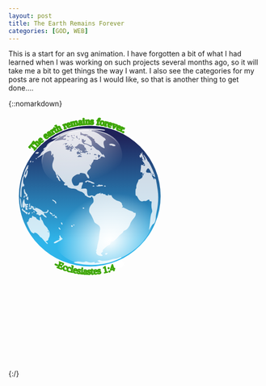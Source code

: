 ```yaml
---
layout: post
title: The Earth Remains Forever
categories: [GOD, WEB]
---
```


This is a start for an svg animation. I have forgotten a bit of what I had learned when I was working on such projects several months ago, so it will take me a bit to get things the way I want. I also see the categories for my posts are not appearing as I would like, so that is another thing to get done....

{::nomarkdown}
<?xml version="1.0" encoding="UTF-8"?>
<!-- viewBox="0 0 138 138" -->
<svg version="1.0"  viewBox="0 0 217 217" xmlns="http://www.w3.org/2000/svg" xmlns:cc="http://creativecommons.org/ns#" xmlns:dc="http://purl.org/dc/elements/1.1/" xmlns:rdf="http://www.w3.org/1999/02/22-rdf-syntax-ns#" xmlns:xlink="http://www.w3.org/1999/xlink">
<metadata>
<rdf:RDF>
<cc:Work rdf:about="">
<dc:format>image/svg+xml</dc:format>
<dc:type rdf:resource="http://purl.org/dc/dcmitype/StillImage"/>
</cc:Work>
</rdf:RDF>
</metadata>
<defs>
<radialGradient id="j" cx="180.72" cy="38.594" r="28.884" gradientTransform="matrix(.16244 2.1067 -1.6909 .26266 228.26 -371.43)" gradientUnits="userSpaceOnUse">
<stop stop-color="#fff" stop-opacity=".875" offset="0"/>
<stop stop-color="#fff" stop-opacity="0" offset="1"/>
</radialGradient>
<radialGradient id="h" cx="194.08" cy="26.293" r="28.884" gradientTransform="matrix(-1.0179 0 0 -1.1824 391.62 74.389)" gradientUnits="userSpaceOnUse">
<stop stop-color="#fff" offset="0"/>
<stop stop-color="#fff" stop-opacity="0" offset="1"/>
</radialGradient>
<linearGradient id="k" x1="194.69" x2="194.69" y1="31.854" y2="74.712" gradientUnits="userSpaceOnUse">
<stop stop-color="#1f2259" offset="0"/>
<stop stop-color="#2fb5ea" offset="1"/>
</linearGradient>
<linearGradient id="i" x1="182" x2="183.28" y1="36.387" y2="53.875" gradientUnits="userSpaceOnUse">
<stop stop-color="#fff" offset="0"/>
<stop stop-color="#fff" stop-opacity="0" offset="1"/>
</linearGradient>
</defs>
<g transform="translate(199.65 -22.544)">
<g transform="matrix(1.0074 -.09071 .09138 .99184 -72.739 12.273)" fill="#fff">
<path id="l" d="m-3.845 73.084a60.183 60.183 0 0 1-60.183 60.183 60.183 60.183 0 0 1-60.183-60.183 60.183 60.183 0 0 1 60.183-60.184 60.183 60.183 0 0 1 60.183 60.184z" stroke="#fff" stroke-width="1.134"/>
<text id="textForever" transform="rotate(223.43 -63.986 73.087)" fill-rule="evenodd" font-family="Verdana" font-size="8px" font-weight="400" stroke="#3da603" stroke-dashoffset="99" stroke-linejoin="round" stroke-width="1.134" style="font-feature-settings:normal;font-variant-caps:normal;font-variant-ligatures:normal;font-variant-numeric:normal;line-height:1.25;paint-order:fill markers stroke"><textPath xlink:href="#l"><tspan id="spanForever">The earth remains forever.</tspan></textPath></text>
<path d="m-61.719 72.923a2.408 2.408 0 0 1-2.408 2.408 2.408 2.408 0 0 1-2.408-2.408 2.408 2.408 0 0 1 2.408-2.408 2.408 2.408 0 0 1 2.408 2.408z" stroke="#3db7f9" stroke-width=".184"/>
</g>
<g transform="matrix(1.0036 0 0 .99801 -207.75 10.23)">
<circle transform="matrix(.45017 0 0 -.16498 6.26 149.1)" cx="193.56" cy="56.486" r="28.884" fill="#fff"/>
<circle transform="matrix(2.0836,0,0,2.0835,-326.24,-35.914)" cx="193.56" cy="56.486" r="28.884" fill="url(#k)"/>
<path id="continents" d="m71.721 140.3c-3.686-0.42-8.028-1.27-8.245-1.62-0.132-0.21 0.468-0.53 1.333-0.69 2.069-0.4 2.104-0.4 5.268-0.02 1.799 0.22 2.837 0.15 3.055-0.2 0.232-0.38 0.898-0.31 2.255 0.24 1.726 0.69 3.075 0.72 5.314 0.12 0.425-0.11 0.669 0.09 0.586 0.48-0.099 0.47 0.118 0.55 0.729 0.3 0.478-0.21 1.524-0.34 2.325-0.29l1.456 0.08-1.17-0.83-1.169-0.82 1.111-0.41c0.708-0.26 1.356-0.21 1.787 0.15 0.869 0.72 6.841 0.2 9.239-0.8 0.95-0.39 2.411-0.73 3.246-0.74s2.059-0.33 2.729-0.71c1.35-0.77 2.43-0.92 2.43-0.35 0 0.44-4.76 2.56-8.98 4-5.732 1.96-16.219 2.91-23.299 2.11zm12.965-7.79c-1.744-0.72-2.718-2.45-1.929-3.43 0.345-0.43 0.293-0.61-0.177-0.61-0.468-0.01-0.5-0.12-0.107-0.37 0.308-0.19 0.707-1.44 0.888-2.78 0.181-1.33 0.615-3.41 0.963-4.61 0.349-1.2 0.631-2.62 0.627-3.16-8e-3 -1.02 0.417-4.26 0.913-6.95 0.398-2.16-0.56-3.83-2.866-5-1.022-0.53-1.978-1.33-2.123-1.78-0.722-2.26-2.4-5.646-3.738-7.537-1.305-1.846-0.414-5.792 1.744-7.719 1.302-1.162 1.525-1.67 1.394-3.185-0.085-0.991-0.331-1.911-0.546-2.045-0.216-0.133-0.413-0.461-0.438-0.728-0.026-0.267-0.32-0.485-0.653-0.485a0.48 0.48 0 0 0-0.49 0.593c0.152 0.77-2.758 0.232-3.669-0.678-0.354-0.354-0.846-0.644-1.094-0.644s-0.451-0.289-0.451-0.643c0-1.04-2.049-2.622-3.883-2.997-0.934-0.191-2.177-0.787-2.763-1.324-0.713-0.654-1.875-1.02-3.525-1.109-2.529-0.137-5.13-1.375-4.62-2.199 0.158-0.256-0.367-0.465-1.169-0.465-1.819 0-2.38-0.813-1.198-1.738 0.494-0.386 0.66-0.645 0.369-0.574-0.44 0.107-2.306-1.788-3.697-3.755-0.188-0.267-1.007-1.25-1.818-2.184l-1.475-1.699 0.761 1.577c0.419 0.868 0.957 1.578 1.196 1.578s0.317 0.306 0.174 0.679-0.027 0.823 0.258 0.999c0.285 0.177 0.519 0.669 0.519 1.096 0 0.674-0.126 0.661-0.971-0.104-0.534-0.484-0.971-1.18-0.971-1.547s-0.334-0.796-0.743-0.953c-0.453-0.174-0.634-0.625-0.465-1.157 0.152-0.48 0.049-1.013-0.228-1.185-0.278-0.172-0.506-0.704-0.506-1.183 0-0.48-0.526-1.44-1.169-2.133-1.784-1.925-2.275-5.034-1.209-7.661 0.978-2.412 1.167-4.325 0.428-4.325-0.28 0-0.368-0.505-0.204-1.161 0.16-0.638 0.055-1.306-0.233-1.484-0.29-0.18-0.525 0.013-0.525 0.432 0 0.416-0.227 0.757-0.504 0.757s-0.461-0.492-0.41-1.092c0.179-2.073-0.06-2.791-0.925-2.791-1.102 0-4.526 1.73-5.027 2.541-0.209 0.337-0.551 0.616-0.761 0.62-0.21 3e-3 -1.392 0.704-2.626 1.558s-2.372 1.424-2.529 1.267c-0.156-0.156 0.415-0.756 1.27-1.332 0.855-0.577 1.63-1.477 1.721-2.002 0.091-0.524 0.966-1.663 1.945-2.53 0.978-0.867 1.367-1.433 0.863-1.257-1.394 0.485-0.735-0.92 0.778-1.658 0.686-0.334 1.377-1.099 1.537-1.699 0.384-1.442 3.737-3.755 5.474-3.777 0.758-9e-3 2.689-0.296 4.291-0.636s3.717-0.564 4.7-0.498c1.469 0.1 1.776-0.036 1.721-0.762-0.054-0.717-0.227-0.784-0.916-0.353-0.468 0.292-1 0.38-1.184 0.197-0.464-0.464 0.738-1.814 1.615-1.814 0.422 0 0.611-0.285 0.456-0.688-0.174-0.454 0.347-0.958 1.526-1.477 0.984-0.433 1.353-0.688 0.819-0.566-1.281 0.291-4.154 1.298-5.212 1.825-0.463 0.231-1.282 0.421-1.82 0.421-0.537 0-0.977 0.192-0.977 0.427 0 0.422-3.46 1.811-5.825 2.338-1.051 0.234-0.986 0.114 0.486-0.897 5.255-3.613 9.928-5.602 17.129-7.293 3.692-0.867 5.991-1.052 13.207-1.065 8.707-0.015 15.24 0.767 13.806 1.653-0.359 0.222-0.837 0.291-1.06 0.153-0.224-0.138-2.675-0.317-5.447-0.397-4.231-0.123-4.998-0.034-4.772 0.553 0.147 0.385 0.542 0.595 0.877 0.467 0.833-0.32 4.753 1.725 7.289 3.803 1.15 0.943 2.275 1.714 2.499 1.714 0.225 0 0.692 0.454 1.039 1.009 0.551 0.883 0.511 1.039-0.321 1.257-1.25 0.327-1.591 2.3-0.79 4.569 0.352 0.998 0.534 1.92 0.405 2.049-0.444 0.444-3.312-1.302-5.182-3.153-1.03-1.02-2.106-1.71-2.392-1.533s-0.379 0.094-0.206-0.185c0.172-0.278-0.023-0.784-0.433-1.124-0.409-0.34-0.632-0.91-0.495-1.268 0.14-0.366-0.07-0.65-0.479-0.65-0.4 0-0.853-0.328-1.007-0.729-0.154-0.4-0.512-0.728-0.796-0.728s-0.871-0.32-1.304-0.712c-0.581-0.526-1.165-0.601-2.223-0.285-0.789 0.236-1.144 0.447-0.79 0.47 1.047 0.068 4.522 3.871 4.372 4.785-0.076 0.461 6e-3 1.068 0.181 1.348 0.176 0.279 0.123 0.825-0.119 1.213-0.374 0.599-0.751 0.541-2.516-0.389-1.143-0.601-2.447-1.092-2.898-1.092-1.1 2e-3 -1.609-0.905-0.704-1.253 0.397-0.152 0.846-0.602 0.999-0.999 0.208-0.542 0.036-0.646-0.691-0.415-0.712 0.226-0.967 0.085-0.967-0.535 0-0.463-0.144-0.698-0.32-0.522-0.175 0.176-0.558 0.122-0.849-0.12-0.366-0.304-0.528 0.084-0.524 1.255 4e-3 1.108 0.301 1.86 0.859 2.173 0.47 0.262 0.752 0.643 0.627 0.845s0.362 0.282 1.082 0.178c0.883-0.129 2.02 0.29 3.493 1.285 1.684 1.137 2.22 1.312 2.341 0.763 0.24-1.085 0.694-0.882 2.761 1.235 1.046 1.072 2.114 1.877 2.374 1.79 0.548-0.182 1.814 1 2.983 2.783 0.818 1.249 2.005 1.781 1.425 0.64-0.17-0.334 0.145-0.091 0.699 0.539 0.555 0.63 1.005 1.504 1.001 1.941-7e-3 0.691-0.07 0.7-0.478 0.068-0.419-0.647-0.476-0.647-0.517 0-0.031 0.5-0.122 0.538-0.29 0.121-0.392-0.97-2.495-0.758-2.416 0.243 0.043 0.538-0.333 0.906-1.025 1.004-0.6 0.086-1.092 0.388-1.092 0.671 0 0.321-0.731 0.418-1.941 0.255-1.586-0.212-1.944-0.113-1.953 0.543-6e-3 0.442-0.438 1.349-0.96 2.017-0.522 0.667-0.954 1.513-0.96 1.88-9e-3 0.564-0.139 0.564-0.851 0-0.781-0.618-0.779-0.569 0.02 0.682 0.948 1.485 0.785 1.976-1.221 3.664-1.369 1.152-1.816 3.14-0.841 3.743 0.713 0.441 1.496 2.631 1.144 3.201-0.421 0.681-1.697-0.524-2.442-2.305-0.46-1.101-1.051-1.597-2.17-1.821-2.384-0.477-3.357-0.368-3.357 0.376 0 0.439-0.34 0.593-0.952 0.433-1.099-0.287-4.051 1.395-5.116 2.915-0.935 1.335-0.923 2.935 0.038 4.959 0.894 1.884 1.618 2.255 3.614 1.856 1-0.2 1.548-0.653 1.747-1.443 0.159-0.633 0.538-1.168 0.843-1.189 0.305-0.02 0.935-0.11 1.401-0.199 1.267-0.243 1.47 0.514 0.593 2.209-0.431 0.833-0.66 1.639-0.509 1.79s0.023 0.576-0.283 0.945c-0.461 0.556-0.242 0.637 1.275 0.469 3.006-0.331 3.6 0.015 3.572 2.079-0.048 3.483 1.083 4.934 3.034 3.89 0.644-0.345 1.229-0.344 1.875 1e-3 1.249 0.669 1.307 0.657 2.368-0.482 0.504-0.541 1.332-1.069 1.839-1.172a13.278 13.278 0 0 0 1.85-0.553c0.652-0.258 0.825-0.198 0.579 0.2-0.193 0.313-0.12 0.568 0.163 0.568 0.282 0 0.514-0.205 0.514-0.456s0.585-0.153 1.3 0.218 1.513 0.542 1.774 0.381c0.26-0.161 0.333-0.065 0.161 0.213-0.172 0.277 0.177 0.636 0.775 0.796 1.527 0.409 1.914 0.374 1.592-0.147-0.153-0.249-0.023-0.61 0.289-0.803 0.355-0.22 0.439-0.141 0.222 0.209-0.322 0.521 0.354 0.752 2.017 0.691 0.334-0.013 0.611 0.335 0.615 0.772 0.013 1.114 3.321 3.728 5.184 4.095 1.88 0.371 3.54 1.71 3.54 2.848 0 0.458 0.24 0.978 0.52 1.153 0.34 0.209 0.22 0.681-0.35 1.364-0.48 0.574-0.56 0.773-0.18 0.443 0.55-0.488 1.26-0.282 3.76 1.092 1.7 0.931 3.48 1.693 3.96 1.693 0.49 0 1.26 0.422 1.73 0.938s1.16 0.82 1.53 0.676c0.5-0.189 0.68 0.145 0.68 1.207 0 1.035-0.63 2.215-2.16 4.001-1.18 1.39-2.3 3.21-2.48 4.04-0.5 2.3-2.68 5.07-4.46 5.67-0.86 0.29-1.57 0.84-1.57 1.21s-0.61 1.07-1.34 1.54-1.73 1.34-2.21 1.94c-2.383 2.95-4.98 5.02-6.061 4.83-0.838-0.15-1.077 0.01-0.971 0.63 0.152 0.9-0.894 2.44-1.649 2.44-0.252 0-1.645 1.03-3.096 2.28-1.752 1.51-2.442 2.4-2.056 2.63 0.408 0.26 0.227 0.66-0.607 1.37-1.113 0.94-1.134 1.04-0.338 1.66 0.467 0.37 0.849 0.78 0.849 0.92 0 0.61-1.833 0.63-3.295 0.03zm-1.953-83.485c-0.35-0.14-0.769-0.123-0.93 0.039-0.161 0.161 0.125 0.276 0.637 0.254 0.565-0.023 0.68-0.138 0.293-0.293zm3.29-2.201c9e-3 -0.192-0.311-0.223-0.711-0.07-0.426 0.164-0.731 6e-3 -0.736-0.379-6e-3 -0.537-0.087-0.532-0.44 0.025-0.262 0.414-0.224 1.141 0.098 1.847l0.53 1.163 0.621-1.119c0.341-0.615 0.628-1.275 0.638-1.467zm-15.516 1.365c0-0.097-0.499-0.504-1.109-0.904-0.995-0.652-1.213-0.643-2.112 0.085-0.974 0.789-0.944 0.814 1.11 0.903 1.161 0.051 2.111 0.013 2.111-0.084zm-1.167-2.499c-0.881-0.644-0.883-0.69-0.046-1.012 0.482-0.185 1.696-0.117 2.698 0.15 1.545 0.413 1.779 0.376 1.542-0.242-0.181-0.471-0.08-0.605 0.285-0.379 0.31 0.192 0.948 0.125 1.417-0.148 0.775-0.452 0.759-0.499-0.178-0.512-0.791-0.011-1.032-0.318-1.032-1.312 0-0.713-0.409-1.596-0.91-1.962-0.5-0.366-0.855-0.766-0.788-0.888 0.336-0.614 0.041-1.192-0.607-1.192-0.401 0-0.728-0.237-0.728-0.526s-0.273-0.428-0.607-0.308c-0.334 0.119-0.994 0.018-1.468-0.226-0.668-0.344-1.14-0.112-2.107 1.038-0.685 0.814-1.422 1.372-1.636 1.239-0.215-0.132-0.515 0.083-0.667 0.479-0.151 0.395-0.12 0.671 0.071 0.611 0.19-0.059 0.957 0.51 1.703 1.263 0.849 0.858 1.646 1.26 2.131 1.074 1.001-0.384 2.678 0.144 2.315 0.73-0.153 0.248-0.606 0.45-1.006 0.45-0.427 0-0.585-0.231-0.382-0.56 0.217-0.35 0.133-0.428-0.222-0.209-0.312 0.193-0.442 0.555-0.289 0.803 0.154 0.249 0.048 0.452-0.235 0.452-0.282 0-0.514-0.219-0.514-0.486 0-0.854-1.819-0.518-2.054 0.379-0.267 1.02 0.864 2.311 1.344 1.535 0.215-0.349 0.499-0.349 0.92 0 0.334 0.278 0.752 0.361 0.927 0.186 0.176-0.176 0.32-0.029 0.32 0.327s0.163 0.484 0.363 0.284c0.2-0.199-0.052-0.667-0.56-1.038zm3.594-2.615c0-0.251 0.216-0.59 0.48-0.753 0.275-0.17 0.357 0.025 0.191 0.457-0.323 0.841-0.671 0.995-0.671 0.296zm-6.096-1.226c-0.518-0.392-0.687-0.72-0.375-0.728 0.922-0.026 2.103 0.54 2.103 1.007 0 0.636-0.658 0.53-1.728-0.279zm16.29 4.734c0-0.057-0.414-0.326-0.92-0.597-0.656-0.351-1.062-0.321-1.415 0.105-0.372 0.448-0.144 0.596 0.92 0.596 0.778 0 1.415-0.047 1.415-0.104zm-7.281-1.109c0-0.267-0.341-0.486-0.757-0.486s-0.622 0.219-0.457 0.486 0.506 0.485 0.757 0.485 0.457-0.218 0.457-0.485zm1.699 0c-0.165-0.267-0.397-0.486-0.514-0.486-0.118 0-0.215 0.219-0.215 0.486s0.232 0.485 0.515 0.485c0.282 0 0.379-0.218 0.214-0.485zm-15.776-2.443c-0.615-0.412-0.522-0.669 0.607-1.669 0.734-0.649 1.335-1.452 1.335-1.783 0-0.33-0.31-0.177-0.688 0.34-0.379 0.518-0.852 0.778-1.052 0.579-0.2-0.2-0.109-0.364 0.203-0.364 0.311 0 0.566-0.327 0.566-0.728 0-0.942-0.918-0.944-1.279-3e-3 -0.153 0.399-0.478 0.603-0.721 0.452a0.526 0.526 0 0 1-0.163-0.725c0.153-0.248 0.06-0.452-0.206-0.452-0.267 0-0.623 0.222-0.791 0.493a0.587 0.587 0 0 1-0.808 0.183c-0.325-0.201-0.27-0.46 0.155-0.729 0.536-0.34 0.523-0.416-0.07-0.408-0.922 0.013-3.378 1.392-2.52 1.415 0.35 9e-3 0.513 0.215 0.364 0.457-0.15 0.242 0.22 0.338 0.821 0.212l1.092-0.227-1.118 0.668-1.119 0.668 1.348 0.615c0.973 0.443 1.399 0.463 1.53 0.07s0.378-0.382 0.886 0.039c0.567 0.471 0.581 0.662 0.074 0.984-0.41 0.26-0.122 0.399 0.826 0.399 1.134 0 1.295-0.107 0.728-0.486zm-1.839-1.734c-0.694-0.75-0.225-0.894 0.799-0.245 0.362 0.229 0.471 0.531 0.243 0.67-0.229 0.138-0.698-0.053-1.042-0.425zm19.054-0.119c-0.273-0.288-1.197 0.442-1.197 0.946 0 0.261 0.306 0.194 0.679-0.15 0.374-0.345 0.607-0.703 0.518-0.796zm-13.817 0.707c0-0.105-0.339-0.321-0.753-0.48-0.432-0.165-0.627-0.084-0.457 0.191 0.285 0.461 1.21 0.682 1.21 0.289zm-7.385-4.925c0.42-0.365 0.179-0.495-0.87-0.47-0.797 0.019-1.832 0.457-2.3 0.974-0.834 0.92-0.83 0.921 0.192 0.074 1.086-0.899 1.972-0.4 1.376 0.776-0.169 0.334-8e-3 0.279 0.358-0.121 0.365-0.401 0.925-0.955 1.244-1.233zm3.987 0.719c0-0.283-0.218-0.379-0.485-0.214s-0.485 0.396-0.485 0.514c0 0.117 0.218 0.214 0.485 0.214s0.485-0.232 0.485-0.514zm-2.557-3.706c-0.472-0.123-1.128-0.115-1.456 0.018-0.329 0.133 0.057 0.234 0.858 0.224s1.07-0.119 0.598-0.242zm3.784-0.54c-0.15-0.15-0.541-1e-3 -0.871 0.331-0.475 0.479-0.42 0.535 0.272 0.272 0.479-0.182 0.748-0.454 0.599-0.603zm5.569-0.608c0-0.251-0.182-0.457-0.405-0.457-0.222 0-0.404 0.318-0.404 0.707s0.182 0.594 0.404 0.457c0.223-0.138 0.405-0.456 0.405-0.707zm-1.947-0.952c-0.289-0.54-0.364-1.25-0.167-1.578 0.226-0.375 0.05-0.346-0.475 0.08-0.781 0.634-0.782 0.733-0.018 1.577 1.063 1.175 1.315 1.144 0.66-0.079zm-2.462 0.321c-0.111-0.096-0.858-0.321-1.659-0.5-1.063-0.238-1.259-0.193-0.728 0.167 0.656 0.443 2.874 0.753 2.387 0.333zm-4.328-1.326c0.647-0.458 0.647-0.492 0-0.301-0.401 0.117-1.165-0.011-1.699-0.285-0.868-0.447-0.9-0.414-0.305 0.308 0.776 0.94 1.019 0.974 2.004 0.278zm2.427-0.669c0-0.451-0.283-0.604-0.769-0.418-0.619 0.238-0.643 0.375-0.121 0.706 0.862 0.546 0.89 0.537 0.89-0.288zm12.814-0.258c1.907 0-0.045-1.064-2.149-1.171-1.268-0.065-2.281-0.418-2.651-0.923-0.865-1.183-1.219-1.011-1.219 0.593 0 1.156 0.17 1.366 0.941 1.164 0.517-0.135 1.436 0.102 2.043 0.527 0.728 0.51 1.266 0.609 1.583 0.291 0.265-0.264 0.918-0.481 1.452-0.481zm-10.873 0c0-0.267-0.231-0.485-0.514-0.485-0.282 0-0.379 0.218-0.214 0.485s0.397 0.486 0.514 0.486c0.118 0 0.214-0.219 0.214-0.486zm13.197-4.7c-0.351-0.14-0.769-0.123-0.93 0.038-0.162 0.162 0.125 0.276 0.637 0.255 0.565-0.023 0.68-0.138 0.293-0.293zm12.866 106.32c-0.518-0.51 0.144-1.14 1.207-1.14 0.835 0 0.901 0.12 0.398 0.72-0.653 0.79-1.116 0.91-1.605 0.42zm-52.031-11.8c-1.335-1.56-2.515-2.75-2.623-2.65-0.107 0.1-0.713-0.51-1.347-1.37-1.177-1.6-2.813-2.75-3.946-2.78-0.35-0.01-0.506 0.19-0.348 0.45 0.172 0.28-0.299 0.26-1.169-0.04-1.138-0.4-1.794-1.22-2.987-3.75-2.458-5.2-2.488-5.32-1.361-5.93 0.567-0.3 0.879-0.83 0.728-1.22-0.145-0.38-0.053-0.69 0.205-0.69 0.259 0 0.471-0.34 0.471-0.76 0-0.51 0.36-0.71 1.092-0.61 0.757 0.11 1.094-0.09 1.098-0.66 3e-3 -0.448 0.167-0.976 0.364-1.173s0.358-0.12 0.358 0.17 0.655 0.672 1.456 0.848 1.456 0.595 1.456 0.935c0 0.33 0.601 0.91 1.335 1.28 0.734 0.36 1.455 0.73 1.602 0.81 0.148 0.08 0.178-0.62 0.069-1.56-0.245-2.093 0.671-2.298 1.12-0.25 0.176 0.8 0.504 1.45 0.729 1.45s0.677 0.82 1.004 1.82c0.327 1.01 1.054 2.3 1.615 2.87 1.462 1.5 2.234 2.5 2.234 2.9 0 0.19 0.344 0.73 0.765 1.19 1.022 1.13 1.263 4.77 0.399 6-0.373 0.54-0.679 1.36-0.679 1.83 0 0.51-0.498 0.97-1.237 1.16-1.223 0.31-1.226 0.32-0.243 1.01 0.971 0.68 1.357 1.64 0.631 1.58-0.2-0.02-1.456-1.31-2.791-2.86zm3.808-7.57c-0.158-0.41-0.392-0.64-0.519-0.51-0.127 0.12-0.087 0.46 0.089 0.75 0.478 0.77 0.758 0.62 0.43-0.24zm4.471 9.53c-0.289-0.46 3.433-2.46 4.616-2.47 0.583-0.01 0.578-0.09-0.032-0.48-0.574-0.37-0.587-0.47-0.061-0.48 0.482-0.01 0.587-0.41 0.376-1.46-0.164-0.83-0.085-1.46 0.182-1.46 0.261 0 0.474 0.22 0.474 0.49 0 0.26 0.456 0.94 1.015 1.5l1.015 1.01-1.137 0.8c-0.625 0.44-1.245 0.81-1.379 0.81-0.133 0-0.932 0.49-1.774 1.09-1.609 1.15-2.838 1.39-3.295 0.65zm4.681-11.79c-0.32-0.32-0.583-0.75-0.583-0.97 0-0.71 0.731-0.4 1.344 0.59 0.664 1.06 0.167 1.31-0.761 0.38zm76.351-0.51c0.19-0.6 0.55-3.49 0.8-6.43 0.26-3.159 0.75-5.892 1.2-6.697 0.64-1.145 0.66-1.738 0.18-3.748-0.32-1.327-0.42-3.256-0.24-4.343 0.3-1.765 0.23-1.956-0.68-1.956-0.58 0-1.02-0.313-1.02-0.728 0-0.917-0.93-0.91-2.16 0.018-0.52 0.393-1.33 0.593-1.8 0.443-0.47-0.149-1.28-0.046-1.79 0.23-1.22 0.651-3.31-0.917-4.26-3.197-0.37-0.889-0.95-1.562-1.28-1.496-0.43 0.085-0.6-0.802-0.6-3.111 0-1.776 0.17-3.123 0.38-2.994 0.21 0.13 0.34-0.492 0.28-1.381-0.05-0.889 0.32-2.382 0.83-3.316s0.93-2.027 0.93-2.427c0.01-0.4 0.23-0.698 0.49-0.66 0.67 0.094 3.28-1.809 2.94-2.145-0.15-0.149 0.09-0.671 0.54-1.16 0.44-0.489 0.63-0.889 0.42-0.889-0.2 0-0.07-0.382 0.29-0.849 0.61-0.77 0.59-0.787-0.18-0.184-0.47 0.367-0.88 0.531-0.91 0.364-0.04-0.166-0.09-0.575-0.13-0.908-0.04-0.334-0.48-0.536-0.98-0.449-0.81 0.141-0.87-0.052-0.56-1.698 0.2-1.022 0.34-2.371 0.32-2.999-0.07-1.777 0.38-2.071 1.92-1.272 1.33 0.688 1.43 0.678 1.43-0.15 0-0.489-0.55-1.629-1.21-2.534-1.45-1.957-1.45-1.985-0.37-1.644 0.77 0.242 0.78 0.206 0.08-0.379-0.85-0.701-0.9-0.834-0.98-2.466-0.05-0.822-0.11-0.882-0.28-0.243-0.12 0.467-0.51 0.849-0.86 0.849-0.89 0-1.32-1.938-0.5-2.254 0.36-0.139 0.54-0.565 0.4-0.946-0.2-0.504-0.03-0.603 0.6-0.361 0.67 0.26 0.79 0.151 0.54-0.505-0.2-0.528-0.13-0.721 0.19-0.521 0.28 0.174 0.39 0.637 0.24 1.029-0.15 0.391 0.27 1.677 0.93 2.857s1.08 2.531 0.95 3.001c-0.14 0.486 0 0.398 0.31-0.204 0.47-0.876 0.38-1.364-0.52-2.817-0.6-0.966-0.99-1.851-0.88-1.966 0.29-0.286 3.12 3.777 3.53 5.056 0.18 0.566 0.48 1.029 0.68 1.029 0.74 0 5.89 11.46 5.89 13.114 0 0.425-0.35 0.282-0.99-0.402-0.89-0.955-1.93-1.41-1.93-0.848 0 0.335 2.02 3.669 2.22 3.669 0.1 0 0.04-0.359-0.12-0.796-0.25-0.653-0.15-0.706 0.58-0.297 0.49 0.275 0.94 0.906 0.99 1.403s0.23 1.558 0.4 2.359 0.63 3.691 1.02 6.423c0.77 5.368 0.39 12.29-1 18.432-0.38 1.657-0.69 3.732-0.69 4.611 0 2.673-0.95 5.323-2 5.603-0.53 0.14-1.5 1.31-2.15 2.61-1.25 2.46-2.05 3.17-1.43 1.27zm3.24-46.577c-0.34-0.349-0.57-0.377-0.57-0.073 0 0.648 0.57 1.222 0.9 0.898 0.14-0.138-0.01-0.51-0.33-0.825zm-1.27-0.017c-0.41-1.85-2.07-4.723-2.74-4.727-0.88-6e-3 -2.11 2.021-1.8 2.97 0.12 0.354 0.64 0.666 1.15 0.693 2.52 0.132 3.12 0.244 3.06 0.579-0.09 0.562 0.04 1.092 0.26 1.092 0.11 0 0.14-0.273 0.07-0.607zm-68.225 44.494c0-0.42 0.259-0.68 0.576-0.58 0.9 0.3 1.05 1.35 0.193 1.35a0.774 0.774 0 0 1-0.769-0.77zm1.704-0.68c-0.168-0.27 0.035-0.49 0.452-0.49 0.852 0 0.978 0.29 0.304 0.7-0.248 0.16-0.589 0.06-0.756-0.21zm-10.158-1.29c-0.406-1.06 0.133-1.55 0.707-0.64 0.574 0.9 0.586 1.44 0.033 1.44-0.239 0-0.572-0.36-0.74-0.8zm-4.166-5.01c0-0.26-0.328-0.346-0.728-0.19-0.885 0.34-0.965-0.483-0.116-1.187 0.454-0.377 0.756-0.204 1.168 0.668 0.305 0.649 0.357 1.179 0.116 1.179-0.242 0-0.44-0.21-0.44-0.47zm-9.476-0.627c-0.528-0.291-1.245-0.928-1.594-1.416-0.676-0.944-2.036-1.212-2.036-0.401 0 0.267-0.437 0.485-0.97 0.485-0.534 0-0.971-0.218-0.971-0.485s-0.437-0.486-0.971-0.486-0.971-0.218-0.971-0.485 0.22-0.485 0.49-0.485c0.958 0-0.669-1.848-2.321-2.636-1.105-0.526-1.568-1.029-1.386-1.505 0.163-0.424-9e-3 -0.713-0.423-0.713-0.421 0-0.587 0.289-0.418 0.728 0.203 0.53-0.058 0.728-0.958 0.728-0.68 0-1.372-0.219-1.537-0.486-0.165-0.266 0.15-0.485 0.7-0.485s1.027-0.218 1.06-0.485 0.088-0.686 0.121-0.931c0.099-0.721 0.789-1.227 0.789-0.578 0 0.327 0.194 0.475 0.43 0.329 0.237-0.146 0.701 0.059 1.031 0.457 0.33 0.397 0.42 0.723 0.2 0.723-0.219 0-0.146 0.253 0.163 0.562 0.426 0.425 0.734 0.418 1.272-0.028 0.57-0.473 1.18-0.352 3.085 0.614 1.306 0.661 2.66 1.548 3.01 1.969s1.238 0.766 1.973 0.766c1.351 0 2.688-1.033 2.099-1.622-0.175-0.176-0.077-0.32 0.218-0.32 1.036 0 1.122 0.968 0.177 1.982-0.639 0.686-1.274 0.921-1.925 0.714-1.698-0.539-1.801 0.765-0.175 2.217 1.588 1.419 1.491 2.18-0.162 1.273zm5.78-1.421c-0.225-0.365-0.085-0.461 0.402-0.274 0.412 0.158 0.969 0.067 1.238-0.202 0.33-0.33 0.597-0.317 0.816 0.037 0.18 0.291 0.259 0.544 0.176 0.564-1.54 0.371-2.349 0.332-2.632-0.125zm-21.852-1.442c-0.231-0.372-1.013-1.053-1.738-1.514-1.856-1.18-2.551-2.588-1.479-2.999 0.454-0.175 0.668-0.16 0.475 0.033-0.491 0.492 1.128 2.173 1.733 1.799 0.28-0.173 0.348-0.068 0.158 0.24-0.204 0.33 0.15 0.668 0.896 0.855 1.33 0.334 1.448 0.571 0.797 1.598-0.355 0.561-0.487 0.559-0.842-0.012zm1.574-0.13c0.146-0.38 0.6-0.819 1.009-0.976 0.534-0.205 0.661-0.067 0.448 0.487-0.163 0.425-0.296 0.865-0.296 0.976 0 0.112-0.321 0.203-0.713 0.203-0.417 0-0.603-0.286-0.448-0.69zm18.635-0.28c-0.655-1.224-0.108-1.224 1.456 0 1.2 0.939 1.202 0.949 0.138 0.96-0.591 6e-3 -1.309-0.426-1.594-0.96zm-15.533-0.214c0-0.118 0.219-0.35 0.485-0.515 0.267-0.164 0.486-0.068 0.486 0.215 0 0.282-0.219 0.514-0.486 0.514-0.266 0-0.485-0.097-0.485-0.214zm1.739-0.692c-0.209-0.338-0.249-0.746-0.089-0.906 0.435-0.435 0.908 0.204 0.674 0.908-0.165 0.493-0.279 0.493-0.585-2e-3zm-6.747-1.838c-0.182-0.182-0.357-1.332-0.389-2.555-0.048-1.874-0.105-1.999-0.364-0.796-0.168 0.785-0.47 1.386-0.67 1.335a3.833 3.833 0 0 0-0.796-0.094c-0.986 0-1.04-3.316-0.092-5.652 0.931-2.296 1.061-2.259 1.254 0.361 0.138 1.864 0.7 2.496 1.996 2.249 0.761-0.146 1.157 5e-3 1.157 0.439 0 0.364-0.492 0.675-1.092 0.692l-1.093 0.031 1.093 0.439c0.6 0.241 1.088 0.719 1.084 1.061-5e-3 0.479-0.103 0.471-0.424-0.036-0.23-0.362-0.54-0.461-0.689-0.22-0.149 0.242-0.071 0.757 0.175 1.144 0.245 0.388 0.432 1.033 0.415 1.433-0.025 0.57-0.088 0.585-0.294 0.067-0.186-0.466-0.364-0.5-0.602-0.114-0.186 0.301-0.487 0.398-0.669 0.216zm48.289-1.625c0.244-0.733 1.025-0.808 1.254-0.121 0.111 0.333-0.162 0.606-0.607 0.606s-0.736-0.218-0.647-0.485zm-40.816-0.688c-0.021-0.511 0.094-0.798 0.255-0.637 0.162 0.162 0.179 0.58 0.039 0.931-0.155 0.387-0.27 0.272-0.294-0.294zm-11.963-2.831c-0.556-4.549-0.564-4.756-0.192-4.986 0.19-0.117 0.495 1.148 0.678 2.811 0.184 1.664 0.454 3.516 0.6 4.117 0.146 0.6 0.045 1.092-0.225 1.092-0.269 0-0.657-1.365-0.861-3.034zm7.52 2.912c-0.365-1.228-0.357-2.549 0.019-3.193 0.362-0.62 0.477-0.324 0.488 1.252 8e-3 1.134-0.094 2.063-0.228 2.063-0.133 0-0.259-0.055-0.279-0.122zm21.879-4.015c0-0.406-0.546-0.987-1.213-1.291-1.056-0.481-1.681-1.368-0.965-1.368 0.448 0 2.412 1.202 2.777 1.699 0.518 0.704 0.451 1.699-0.114 1.699-0.267 0-0.485-0.332-0.485-0.739zm-24.269-3.144c-0.353-0.658-0.358-0.971-0.017-0.971 0.276 0 0.502-0.34 0.502-0.757 0-0.416 0.218-0.621 0.485-0.456 0.623 0.384 0.638 3.155 0.017 3.155-0.257 0-0.702-0.437-0.987-0.971zm-2.42-1.549c4e-3 -0.349 0.219-0.963 0.478-1.364 0.383-0.591 0.472-0.529 0.478 0.336 4e-3 0.585-0.211 1.198-0.478 1.363s-0.482 0.014-0.478-0.335zm-2.982-1.485c-0.193-4.843 1.524-15.946 2.52-16.301 0.25-0.089 0.455-0.652 0.455-1.251 0-1.315 2.258-7.066 3.128-7.968 0.516-0.534 0.674-0.509 0.926 0.146 0.193 0.504 0.11 0.672-0.229 0.462-0.352-0.217-0.425 8e-3 -0.216 0.665 0.211 0.666-2e-3 1.289-0.645 1.888-1.021 0.951-1.994 3.099-1.994 4.403 0 0.659 0.118 0.634 0.713-0.153 0.392-0.518 0.72-1.543 0.728-2.277 9e-3 -0.734 0.234-1.335 0.501-1.335 0.878 0 0.507 3.327-0.607 5.446-0.935 1.779-1.114 1.921-1.247 0.985-0.085-0.6-0.333-1.092-0.55-1.092-0.947 0-1.412 5.994-0.508 6.553 0.807 0.499 0.593 2.33-0.236 2.012-1.069-0.411-1.567 0.994-1.608 4.541-0.056 4.793-0.064 4.854-0.583 4.854-0.267 0-0.514-0.71-0.548-1.578zm4.541-0.077c0.149-0.78 0.029-1.094-0.362-0.944-0.77 0.295-1.438-3.672-0.737-4.373 0.348-0.348 0.503-0.069 0.503 0.902 0 0.859 0.501 1.928 1.288 2.749 1.075 1.122 1.185 1.467 0.669 2.09-0.925 1.114-1.614 0.9-1.361-0.424zm57.069-8.15c0.453-0.453 0.712-0.453 1.165 0s0.323 0.582-0.583 0.582-1.035-0.129-0.582-0.582zm3.009 0.069c0-0.309 0.31-0.443 0.688-0.297 0.378 0.145 0.814-0.064 0.967-0.465 0.17-0.441 0.521-0.578 0.89-0.348 0.336 0.209 1.081 0.319 1.656 0.245s1.189 0.096 1.363 0.379c0.178 0.287-0.07 0.527-0.56 0.544-0.483 0.017-1.806 0.137-2.941 0.267-1.375 0.158-2.063 0.049-2.063-0.325zm6.699-0.069c0.453-0.453 0.711-0.453 1.164 0s0.324 0.582-0.582 0.582-1.036-0.129-0.582-0.582zm-11.2-2.614c-0.741-0.401-1.594-0.577-1.895-0.391-0.336 0.208-0.415 0.122-0.203-0.221 0.22-0.356-0.028-0.56-0.682-0.56-0.565 0-0.922 0.171-0.792 0.381s-0.185 0.382-0.7 0.382c-1.291 0-1.171-0.676 0.233-1.316 0.943-0.43 1.74-0.311 4.126 0.614 2.908 1.128 3.782 1.899 2.109 1.861-0.468-0.011-1.456-0.348-2.196-0.75zm43.329-6.483c0-0.283 0.22-0.514 0.49-0.514s0.48 0.096 0.48 0.214-0.21 0.349-0.48 0.514-0.49 0.069-0.49-0.214zm0.97-8.98c0-0.117 0.22-0.349 0.49-0.514s0.48-0.068 0.48 0.214c0 0.283-0.21 0.514-0.48 0.514s-0.49-0.096-0.49-0.214zm-96.103-2.398c0-0.4 0.218-0.863 0.485-1.028s0.486 0.028 0.486 0.428c0 0.401-0.219 0.863-0.486 1.028s-0.485-0.027-0.485-0.428zm1.941-0.029c0-0.117 0.219-0.349 0.486-0.514s0.485-0.068 0.485 0.214c0 0.283-0.218 0.514-0.485 0.514s-0.486-0.096-0.486-0.214zm2.913-2.669c0-0.283 0.218-0.514 0.485-0.514s0.486 0.096 0.486 0.214-0.219 0.349-0.486 0.514-0.485 0.069-0.485-0.214zm0.717-4.415c-0.164-0.266-0.557-0.329-0.872-0.14-0.327 0.196-0.287-9e-3 0.093-0.477 0.693-0.854 2.255-1.107 2.671-0.433 0.132 0.213-0.172 0.646-0.677 0.961-0.592 0.369-1.022 0.401-1.215 0.089zm64.174-6.833c-0.483-0.281-1.204-0.386-1.603-0.234-0.408 0.157-0.594 0.069-0.427-0.202 0.163-0.264 0.029-0.48-0.298-0.48-1.076 0 0.022-0.642 1.338-0.782 1.511-0.162 4.214 1.101 3.798 1.774-0.374 0.605-1.699 0.569-2.808-0.076z" fill="#fff" opacity=".784"/>
<circle id="northAmCirc" transform="matrix(1.172 -.20957 .14765 .82572 -164.67 43.725)" cx="193.56" cy="56.486" r="28.884" fill="url(#j)" opacity=".769" stroke="url(#i)" stroke-width=".865"/>
<circle id="southAmCirc" transform="matrix(-1.4231 .62382 -.45596 -1.0402 389.72 43.512)" cx="193.56" cy="56.486" r="28.884" fill="url(#h)"/>
</g>
<path id="g" d="m-61.734 91.576a68.882 68.882 0 0 0-68.882-68.882 68.882 68.882 0 0 0-68.882 68.882 68.882 68.882 0 0 0 68.882 68.882 68.882 68.882 0 0 0 68.882-68.882z" fill="none"/>
<text id="textEcl" transform="rotate(116.09 -129.99 90.665)" fill="#3da603" fill-rule="evenodd" font-family="Verdana" font-size="8px" font-weight="400" stroke="#3da603" stroke-dashoffset="99" stroke-linejoin="round" stroke-width=".9" style="font-feature-settings:normal;font-variant-caps:normal;font-variant-ligatures:normal;font-variant-numeric:normal;line-height:1.25;paint-order:fill markers stroke"><textPath xlink:href="#g"><tspan id="spanEccl">-Ecclesiastes 1:4</tspan></textPath></text>
</g>
</svg>
{:/}
